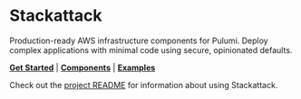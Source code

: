 # Stackattack

Production-ready AWS infrastructure components for Pulumi. Deploy complex applications with minimal code using secure, opinionated defaults.

**[Get Started](https://stackattack.camfeenstra.com)** | **[Components](https://stackattack.camfeenstra.com/components/)** | **[Examples](https://stackattack.camfeenstra.com/getting-started/quick-start/)**

Check out the [project README](../../README.md) for information  about using Stackattack.
